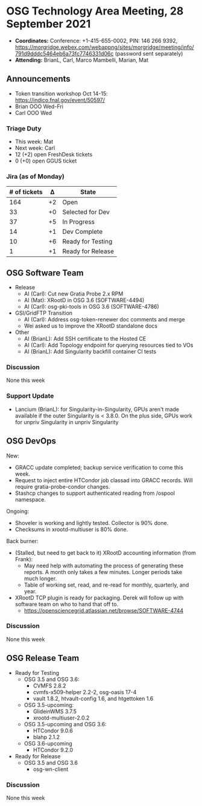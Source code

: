 # OSG Technology Area Meeting, 28 September 2021

-   **Coordinates:** Conference: +1-415-655-0002, PIN: 146 266 9392,
    <https://morgridge.webex.com/webappng/sites/morgridge/meeting/info/791d9dddc5464eb6a73fc7746331d06c> (password sent separately)
-   **Attending:** BrianL, Carl, Marco Mambelli, Marian, Mat

## Announcements

- Token transition workshop Oct 14-15: <https://indico.fnal.gov/event/50597/>
- Brian OOO Wed-Fri
- Carl OOO Wed

### Triage Duty

-   This week: Mat
-   Next week: Carl
-   12 (+2) open FreshDesk tickets
-   0 (+0) open GGUS ticket

### Jira (as of Monday)

| # of tickets | &Delta; | State             |
|--------------|---------|-------------------|
| 164          | +2      | Open              |
| 33           | +0      | Selected for Dev  |
| 37           | +5      | In Progress       |
| 14           | +1      | Dev Complete      |
| 10           | +6      | Ready for Testing |
| 1            | +1      | Ready for Release |

## OSG Software Team

-   Release
    -   AI (Carl): Cut new Gratia Probe 2.x RPM
    -   AI (Mat): XRootD in OSG 3.6 (SOFTWARE-4494)
    -   AI (Carl): osg-pki-tools in OSG 3.6 (SOFTWARE-4786)
-   GSI/GridFTP Transition
    -   AI (Carl): Address osg-token-renewer doc comments and merge
    -   Wei asked us to improve the XRootD standalone docs
-   Other
    -   AI (BrianL): Add SSH certificate to the Hosted CE
    -   AI (Carl): Add Topology endpoint for querying resources tied to VOs
    -   AI (BrianL): Add Singularity backfill container CI tests

### Discussion

None this week

### Support Update

-   Lancium (BrianL): for Singularity-in-Singularity, GPUs aren't made available if the outer Singularity is < 3.8.0.
    On the plus side, GPUs work for unpriv Singularity in unpriv Singularity

## OSG DevOps

New:
-   GRACC update completed; backup service verification to come this week.
-   Request to inject entire HTCondor job classad into GRACC records.  Will require gratia-probe-condor changes.
-   Stashcp changes to support authenticated reading from /ospool namespace.

Ongoing:
-   Shoveler is working and lightly tested.  Collector is 90% done.
-   Checksums in xrootd-multiuser is 80% done.

Back burner:
-   (Stalled, but need to get back to it) XRootD accounting information (from Frank):
    -   May need help with automating the process of generating these reports.  A month only takes a few minutes.  Longer periods take much longer.
    -   Table of working set, read, and re-read for monthly, quarterly, and year.
-   XRootD TCP plugin is ready for packaging.  Derek will follow up with software team on who to hand that off to.
    -   https://opensciencegrid.atlassian.net/browse/SOFTWARE-4744

### Discussion

None this week

## OSG Release Team

-   Ready for Testing
    -   OSG 3.5 and OSG 3.6:
         -   CVMFS 2.8.2
         -   cvmfs-x509-helper 2.2-2, osg-oasis 17-4
         -   vault 1.8.2, htvault-config 1.6, and htgettoken 1.6
    -   OSG 3.5-upcoming:
         -   GlideinWMS 3.7.5
         -   xrootd-multiuser-2.0.2
    -   OSG 3.5-upcoming and OSG 3.6:
         -   HTCondor 9.0.6
         -   blahp 2.1.2
    -   OSG 3.6-upcoming
         -   HTCondor 9.2.0
-   Ready for Release
    -   OSG 3.5 and OSG 3.6
        -   osg-wn-client

### Discussion

None this week

